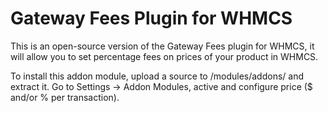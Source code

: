 # Gateway Fees Plugin for WHMCS

This is an open-source version of the Gateway Fees plugin for WHMCS, it will allow you to set percentage fees on prices of your product in WHMCS.

To install this addon module, upload a source to /modules/addons/ and extract it.
Go to Settings -> Addon Modules, active and configure price ($ and/or % per transaction).

